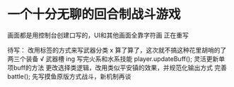 ﻿# 一个十分无聊的回合制战斗游戏
画面都是用控制台创建口写的，UI和其他画面全靠字符画
正在重写

待写：
	改用标签的方式来写武器分类		x		算了算了，这次就不搞这种花里胡哨的了
	两三个装备					√
	武器槽						ing
	写完火系和水系技能
	player.updateBuff();
		灵活更新单项buff的方法
	更改选择类逻辑，改用类似平安镇的效果，并规范化输出方式
	完善battle();
		先写摸鱼原版方式战斗，新机制再谈

